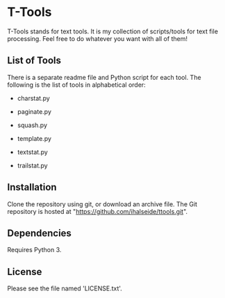 # T-Tools

T-Tools stands for text tools. It is my collection of scripts/tools for text file processing. Feel free to do whatever you want with all of them!

## List of Tools

There is a separate readme file and Python script for each tool. The following is the list of tools in alphabetical order:

* charstat.py

* paginate.py

* squash.py

* template.py

* textstat.py

* trailstat.py

## Installation

Clone the repository using git, or download an archive file. The Git repository is hosted at "https://github.com/ihalseide/ttools.git".

## Dependencies

Requires Python 3.

## License

Please see the file named 'LICENSE.txt'.
